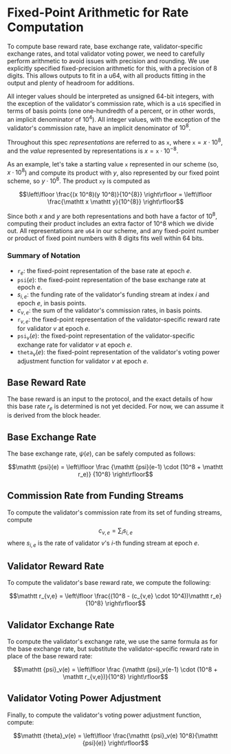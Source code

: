 # Fixed-Point Arithmetic for Rate Computation

To compute base reward rate, base exchange rate, validator-specific exchange
rates, and total validator voting power, we need to carefully perform
arithmetic to avoid issues with precision and rounding. We use explicitly
specified fixed-precision arithmetic for this, with a precision of 8 digits.
This allows outputs to fit in a u64, with all products fitting in the output
and plenty of headroom for additions.

All integer values should be interpreted as unsigned 64-bit integers, with the
exception of the validator's commission rate, which is a `u16` specified in
terms of basis points (one one-hundredth of a percent, or in other words, an
implicit denominator of $10^{4}$). All integer values, with the exception of the
validator's commission rate, have an implicit denominator of $10^8$. 

Throughout this spec *representations* are referred to as $\mathtt x$, where
$\mathtt x = x \cdot 10^{8}$, and the *value* represented by representations is
$x = \mathtt x \cdot 10^{-8}$.

As an example, let's take a starting value $\mathtt x$ represented in our scheme (so,
$x \cdot 10^8$) and compute its product with $y$, also represented by our fixed point
scheme, so $y \cdot 10^8$. The product $\mathtt x \mathtt y$ is computed as 

$$\left\lfloor \frac{(x 10^8)(y 10^8)}{10^{8}} \right\rfloor = \left\lfloor \frac{\mathtt x \mathtt y}{10^{8}} \right\rfloor$$

Since both $x$ and $y$ are both representations and both have a factor of
$10^8$, computing their product includes an extra factor of 10^8 which we
divide out. All representations are `u64` in our scheme, and any fixed-point
number or product of fixed point numbers with 8 digits fits well within 64
bits.


### Summary of Notation

* $\mathtt r_{e}$: the fixed-point representation of the base rate at epoch $e$.
* $\mathtt {psi}(e)$: the fixed-point representation of the base exchange rate at epoch $e$.
* $s_{i, e}$: the funding rate of the validator's funding stream at index $i$ and epoch $e$, in basis points.
* $c_{v,e}$: the sum of the validator's commission rates, in basis points.
* $\mathtt r_{v,e}$: the fixed-point representation of the validator-specific reward rate for validator $v$ at epoch $e$.
* $\mathtt {psi}_v(e)$: the fixed-point representation of the validator-specific exchange rate for validator $v$ at epoch $e$.
* $\mathtt {theta}_v(e)$: the fixed-point representation of the validator's voting power adjustment function for validator $v$ at epoch $e$.


## Base Reward Rate

The base reward is an input to the protocol, and the exact details of how this
base rate $r_{e}$ is determined is not yet decided. For now, we can assume it is
derived from the block header.


## Base Exchange Rate

The base exchange rate, $\psi(e)$, can be safely computed as follows:

$$\mathtt {psi}(e) = \left\lfloor \frac {\mathtt {psi}(e-1) \cdot (10^8 + \mathtt r_e)} {10^8} \right\rfloor$$

## Commission Rate from Funding Streams

To compute the validator's commission rate from its set of funding streams, compute
$$c_{v,e} = \sum_{i} s_{i,e}$$
where $s_{i, e}$ is the rate of validator $v$'s $i$-th funding stream at epoch $e$.

## Validator Reward Rate

To compute the validator's base reward rate, we compute the following:

$$\mathtt r_{v,e} = \left\lfloor \frac{(10^8 - (c_{v,e} \cdot 10^4))\mathtt r_e}{10^8} \right\rfloor$$

## Validator Exchange Rate

To compute the validator's exchange rate, we use the same formula as for the
base exchange rate, but substitute the validator-specific reward rate in place
of the base reward rate:

$$\mathtt {psi}_v(e) = \left\lfloor \frac {\mathtt {psi}_v(e-1) \cdot (10^8 + \mathtt r_{v,e})}{10^8} \right\rfloor$$

## Validator Voting Power Adjustment

Finally, to compute the validator's voting power adjustment function, compute:

$$\mathtt {theta}_v(e) = \left\lfloor \frac{\mathtt {psi}_v(e) 10^8}{\mathtt {psi}(e)} \right\rfloor$$
